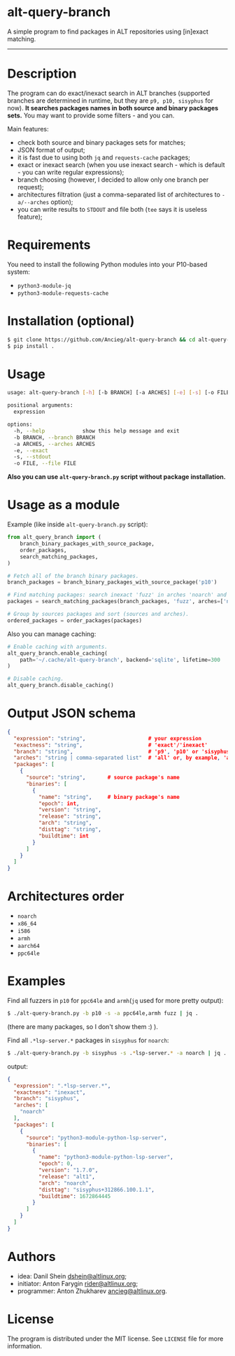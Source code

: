 # alt-query-branch
A simple program to find packages in ALT repositories using [in]exact matching.

---

# Description

The program can do exact/inexact search in ALT branches (supported branches are determined in runtime, but they are `p9, p10, sisyphus` for now). **It searches packages names in both source and binary packages sets.**
You may want to provide some filters - and you can.

Main features:

* check both source and binary packages sets for matches;
* JSON format of output;
* it is fast due to using both `jq` and `requests-cache` packages;
* exact or inexact search (when you use inexact search - which is default - you can write regular expressions);
* branch choosing (however, I decided to allow only one branch per request);
* architectures filtration (just a comma-separated list of architectures to `-a/--arches` option);
* you can write results to `STDOUT` and file both (`tee` says it is useless feature);

# Requirements

You need to install the following Python modules into your P10-based system:

* `python3-module-jq`
* `python3-module-requests-cache`

# Installation (optional)

```bash
$ git clone https://github.com/Ancieg/alt-query-branch && cd alt-query-branch
$ pip install .
```

# Usage

```bash
usage: alt-query-branch [-h] [-b BRANCH] [-a ARCHES] [-e] [-s] [-o FILE] expression

positional arguments:
  expression

options:
  -h, --help            show this help message and exit
  -b BRANCH, --branch BRANCH
  -a ARCHES, --arches ARCHES
  -e, --exact
  -s, --stdout
  -o FILE, --file FILE
```

**Also you can use `alt-query-branch.py` script without package installation.**

# Usage as a module
Example (like inside `alt-query-branch.py` script):
```python
from alt_query_branch import (
    branch_binary_packages_with_source_package,
    order_packages,
    search_matching_packages,
)

# Fetch all of the branch binary packages.
branch_packages = branch_binary_packages_with_source_package('p10')

# Find matching packages: search inexact 'fuzz' in arches 'noarch' and 'armh'.
packages = search_matching_packages(branch_packages, 'fuzz', arches=['noarch', 'armh'])

# Group by sources packages and sort (sources and arches).
ordered_packages = order_packages(packages)
```
Also you can manage caching:
```python
# Enable caching with arguments.
alt_query_branch.enable_caching(
    path='~/.cache/alt-query-branch', backend='sqlite', lifetime=300
)

# Disable caching.
alt_query_branch.disable_caching()
```
# Output JSON schema

```json
{
  "expression": "string",                    # your expression
  "exactness": "string",                     # 'exact'/'inexact'
  "branch": "string",                        # 'p9', 'p10' or 'sisyphus'
  "arches": "string | comma-separated list"  # 'all' or, by example, 'armh,i586'
  "packages": [
    {
      "source": "string",       # source package's name
      "binaries": [
        {
          "name": "string",     # binary package's name
          "epoch": int,
          "version": "string",
          "release": "string",
          "arch": "string",
          "disttag": "string",
          "buildtime": int
        }
      ]
    }
  ]
}
```

# Architeсtures order

* `noarch`
* `x86_64`
* `i586`
* `armh`
* `aarch64`
* `ppc64le`

# Examples

Find all fuzzers in `p10` for `ppc64le` and `armh`(`jq` used for more pretty output):
```bash
$ ./alt-query-branch.py -b p10 -s -a ppc64le,armh fuzz | jq .
```
(there are many packages, so I don't show them :) ).

Find all `.*lsp-server.*` packages in `sisyphus` for `noarch`:
```bash
$ ./alt-query-branch.py -b sisyphus -s .*lsp-server.* -a noarch | jq .
```
output:
```json
{
  "expression": ".*lsp-server.*",
  "exactness": "inexact",
  "branch": "sisyphus",
  "arches": [
    "noarch"
  ],
  "packages": [
    {
      "source": "python3-module-python-lsp-server",
      "binaries": [
        {
          "name": "python3-module-python-lsp-server",
          "epoch": 0,
          "version": "1.7.0",
          "release": "alt1",
          "arch": "noarch",
          "disttag": "sisyphus+312866.100.1.1",
          "buildtime": 1672864445
        }
      ]
    }
  ]
}
```

# Authors

* idea: Danil Shein <dshein@altlinux.org>;
* initiator: Anton Farygin <rider@altlinux.org>;
* programmer: Anton Zhukharev <ancieg@altlinux.org>.

# License

The program is distributed under the MIT license.
See `LICENSE` file for more information.
